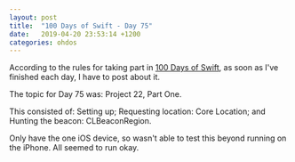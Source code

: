 ```yaml
---
layout: post
title:  "100 Days of Swift - Day 75"
date:   2019-04-20 23:53:14 +1200
categories: ohdos
---
```

According to the rules for taking part in [100 Days of Swift](https://www.hackingwithswift.com/100), as soon as I've finished each day, I have to post about it.

The topic for Day 75 was: Project 22, Part One.

This consisted of: Setting up; Requesting location: Core Location; and Hunting the beacon: CLBeaconRegion.

Only have the one iOS device, so wasn't able to test this beyond running on the iPhone. All seemed to run okay.
